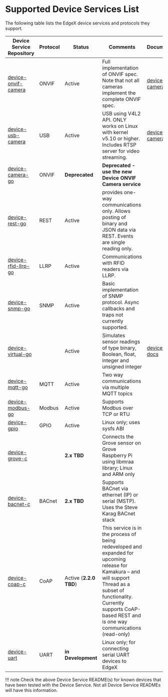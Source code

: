 # Supported Device Services List

The following table lists the EdgeX device services and protocols they support.

| Device Service Repository                                                                                    | Protocol | Status | Comments | Documentation |
|--------------------------------------------------------------------------------------------------------------|----------|--------|----------| ------------- |
| [device-onvif-camera](https://github.com/edgexfoundry/device-onvif-camera/tree/{{version}})                  | ONVIF | Active | Full implementation of ONVIF spec. Note that not all cameras implement the complete ONVIF spec. | [device-onvif-camera docs](./supported/device-onvif-camera/General.md) |
| [device-usb-camera](https://github.com/edgexfoundry/device-usb-camera/tree/{{version}})      | USB | Active | USB using V4L2 API. ONLY works on Linux with kernel v5.10 or higher. Includes RTSP server for video streaming. | [device-usb-camera docs](./supported/device-usb-camera/General.md) |
| [device-camera-go]( https://github.com/edgexfoundry/device-camera-go/tree/v2.2.0)                            | ONVIF | **Deprecated** | **Deprecated - use the new Device ONVIF Camera service** | |
| [device-rest-go]( https://github.com/edgexfoundry/device-rest-go/tree/{{version}})           | REST | Active| provides one-way communications only.  Allows posting of binary and JSON data via REST.  Events are single reading only.| |
| [device-rfid-llrp-go]( https://github.com/edgexfoundry/device-rfid-llrp-go/tree/{{version}}) | LLRP | Active| Communications with RFID readers via LLRP. | |
| [device-snmp-go]( https://github.com/edgexfoundry/device-snmp-go/tree/{{version}})           | SNMP | Active| Basic implementation of SNMP protocol.  Async callbacks and traps not currently supported. | |
| [device-virtual-go]( https://github.com/edgexfoundry/device-virtual-go/tree/{{version}})     | | Active| Simulates sensor readings of type binary, Boolean, float, integer and unsigned integer | [device-virtual docs](./supported/device-virtual/Ch-VirtualDevice.md) |
| [device-mqtt-go]( https://github.com/edgexfoundry/device-mqtt-go/tree/{{version}})           | MQTT | Active |  Two way communications via multiple MQTT topics | |
| [device-modbus-go]( https://github.com/edgexfoundry/device-modbus-go/tree/{{version}})       | Modbus | Active | Supports Modbus over TCP or RTU | |
| [device-gpio]( https://github.com/edgexfoundry/device-gpio/tree/{{version}})                 | GPIO | Active | Linux only; uses sysfs ABI | |
| [device-grove-c](https://github.com/edgexfoundry/device-grove-c/tree/v1.3.1)                                 | | **2.x TBD** | Connects the Grove sensor on Grove Raspberry Pi using libmraa library; Linux and ARM only | |
| [device-bacnet-c]( https://github.com/edgexfoundry/device-bacnet-c/tree/v1.3.1)                              | BACnet | **2.x TBD** | Supports BACnet via ethernet (IP) or serial (MSTP).  Uses the Steve Karag BACnet stack | |
| [device-coap-c]( https://github.com/edgexfoundry/device-coap-c/tree/v2.1.0)                                  | CoAP | Active (**2.2.0 TBD**) | This service is in the process of being redeveloped and expanded for upcoming release for Kamakura – and will support Thread as a subset of functionality.  Currently supports CoAP-based REST and is one way communications (read-only) | |
| [device-uart]( https://github.com/edgexfoundry-holding/device-uart)                                          | UART | **in Development** | Linux only; for connecting serial UART devices to EdgeX | |

!!! note
    Check the above Device Service README(s) for known devices that have been tested with the Device Service. Not all Device Service READMEs will have this information.

